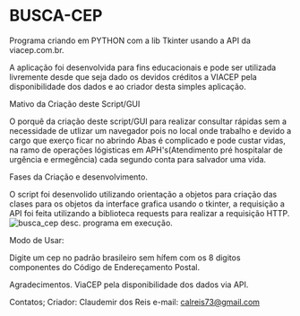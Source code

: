 # BUSCA-CEP

Programa criando em PYTHON com a lib Tkinter usando a API da viacep.com.br.

A aplicação foi desenvolvida para fins educacionais e pode ser utilizada livremente desde que seja dado os devidos créditos a VIACEP pela disponibilidade dos dados e ao criador desta simples aplicação.

Mativo da Criação deste Script/GUI 

O porquê da criação deste script/GUI para realizar consultar rápidas sem a necessidade de utlizar um navegador pois no local onde trabalho e devido a cargo que exerço ficar no abrindo Abas é complicado e pode custar vidas, na ramo de operações lógisticas em APH's(Atendimento pré hospitalar de urgência e ermegência) cada segundo conta para salvador uma vida.

Fases da Criação e desenvolvimento. 

O script foi desenvolido utilizando orientação a objetos para criação das clases para os objetos da interface grafica usando o tkinter, a requisição a API foi feita utilizando a biblioteca requests para realizar a requisição HTTP.
![busca_cep](https://github.com/user-attachments/assets/08a1176e-5af9-42ca-87af-0afded982347)
                                                                     desc. programa em execução.

Modo de Usar:

Digite um cep no padrão brasileiro sem hífem com os 8 digitos componentes do Código de Endereçamento Postal.

Agradecimentos.
ViaCEP pela disponibilidade dos dados via API.

Contatos; 
Criador: Claudemir dos Reis
e-mail: calreis73@gmail.com
